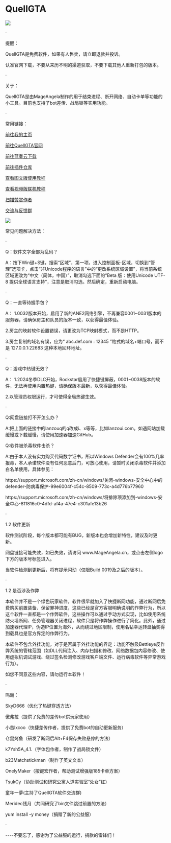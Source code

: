 # QuellGTA
<img src="https://www.mageangela.cn/QuellGTA/scr/title.png">
<p>·</p>
提醒：<p></p>
QuellGTA是免费软件，如果有人售卖，请立即退款并投诉。<p></p>
认准官网下载，不要从来历不明的渠道获取，不要下载其他人重新打包的版本。<p></p>
<p>·</p>
关于：<p></p>
QuellGTA是由MageAngela制作的用于结束进程、断开网络、自动卡单等功能的小工具。目前也支持了bot差传、战局锁等实用功能。<p></p>
<p>·</p>
常用链接：
<p></p>
<a href="https://www.mageangela.cn/">前往我的主页</a><p></p>
<a href="https://www.mageangela.cn/QuellGTA/">前往QuellGTA官网</a><p></p>
<a href="https://lanzouq.com/s/QuellGTA">前往蓝奏云下载</a><p></p>
<a href="https://www.mageangela.cn/QuellGTA/QuellGTA_Plug.html">前往插件仓库</a><p></p>
<a href="https://www.mageangela.cn/tools/QuellGTA-Notion.html">查看图文版使用教程</a><p></p>
<a href="https://www.bilibili.com/video/BV1Bb421n7dk/">查看视频版联机教程</a><p></p>
<a href="https://www.mageangela.cn/QuellGTA/scr/mmsp_qr.gif">扫描赞赏作者</a><p></p>
<a href="https://www.mageangela.cn/QuellGTA/scr/group_qr.gif">交流与反馈群</a><p></p>

<p></p>
<img src="https://www.mageangela.cn/QuellGTA/scr/download.gif">

<p></p>
常见问题解决方法：<p></p>
·<p></p>
Q：软件文字全部为乱码？<p></p>
A：按下Win键+S键，搜索“区域”，第一项，进入控制面板-区域，切换到“管理”选项卡，点击“非Unicode程序的语言”中的“更改系统区域设置”，将当前系统区域更改为“中文（简体，中国）”，取消勾选下面的“Beta 版：使用Unicode UTF-8 提供全球语言支持”，注意是取消勾选。然后确定，重新启动电脑。<p></p>
·<p></p>
Q：一直等待握手包？<p></p>
A：	1.0032版本开始，启用了新的ANE2网络引擎，不再兼容0001~0031版本的服务器，请确保房主和队员的版本一致，以获得最佳体验。<p></p>
	2.房主的映射软件设置错误，请更改为TCP映射模式，而不是HTTP。<p></p>
	3.房主复制的域名有误，应为“ abc.def.com : 12345 ”格式的域名+端口号，而不是 127.0.0.1:22683 这种本地回环地址。<p></p>
·<p></p>
Q：游戏中热键无效？<p></p>
A：	1.2024冬季DLC开始，Rockstar启用了快捷键屏蔽，0001~0038版本的软件，无法再使用内置热键，请确保版本最新，以获得最佳体验。<p></p>
	2.以管理员权限运行，才可使得全局热键生效。<p></p>
·<p></p>
Q:网盘链接打不开怎么办？<p></p>
A:把上面的链接中的lanzouq的q改成i、x等等，比如lanzoui.com。如遇网站加载缓慢或下载缓慢，请使用加速器加速GitHub。<p></p>
Q:软件被杀毒软件击杀？<p></p>
A:由于本人没有实力购买代码数字证书，所以Windows Defender会有100%几率报毒，本人承诺软件没有任何恶意后门，可放心使用，请暂时关闭杀毒软件并添加白名单使用，具体参见：<p></p>
https://support.microsoft.com/zh-cn/windows/关闭-windows-安全中心中的defender-防病毒保护-99e6004f-c54c-8509-773c-a4d776b77960<p></p>
https://support.microsoft.com/zh-cn/windows/将排除项添加到-windows-安全中心-811816c0-4dfd-af4a-47e4-c301afe13b26<p></p>
·<p></p>
1.2 软件更新<p></p>
软件测试阶段，每个版本都可能有BUG，新版本也会增加新特性，建议及时更新。<p></p>
网盘链接可能失效，如已失效，请访问 www.MageAngela.cn，或点击左侧logo下方的版本号标签进入。<p></p>
当软件检测到更新后，将有提示闪动（仅限Build 0019及之后的版本）。<p></p>
·<p></p>
1.2 是否涉及作弊<p></p>
本软件并不是一个绿色玩家软件，软件很早就加入了快捷断网功能，通过断网后免费购买前置装备、保留罪神进度，这些已经是官方客服明确说明的作弊行为，所以这个软件一直都是一个作弊软件，这些操作可以通过手动方式实现，比如使用系统防火墙断网、任务管理器关闭进程，软件只是将作弊操作进行了简化。此外，通过加速器代理IP，伪造IP位置为海外，从而绕过地区限制，使用名钻幸运转盘抽奖得到载具也是官方界定的作弊行为。<p></p>
本软件不包含外挂功能，对于是否属于外挂功能的界定：功能不触及Bettleye反作弊系统的管辖范围（如DLL代码注入、内存扫描和修改、网络数据包内容修改、使用虚拟机调试游戏、绕过签名检测修改游戏客户端文件、运行病毒软件等异常游戏行为）。<p></p>
如您不同意这些内容，请勿运行本软件！<p></p>
<p>·</p>
鸣谢：<p></p>
SkyD666（优化了热键穿透方法）<p></p>
傲弗拉（提供了免费的差传bot供玩家使用）<p></p>
小苦lxcoo（快捷差传作者，提供了免费bot的自动更新服务）<p></p>
仓鼠烤鱼（研发了断网后Alt+F4保存失败悬停的方法）<p></p>
k7Ysh5A_4.1.（字体包作者，制作了战局锁文件）<p></p>
b23Matchstickman（制作了英文文本）<p></p>
OnelyMaker（按键宏作者，帮助测试增强版185卡单方案）<p></p>
TsukCy（协助测试和研究公寓人道实验室“处女”红）<p></p>
童年一夢(主持了QuellGTA软件交流群)<p></p>
Meridec残月（共同研究了bin文件跳过前置的方法）<p></p>
yum install -y money（捐赠了新的公益服）<p></p>
<p>·</p>
----不要忘了，感谢为了公益服的运行，捐款的雷锋们！<p></p>
